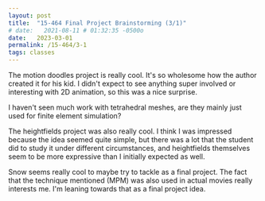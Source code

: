 ```yaml
---
layout: post
title:  "15-464 Final Project Brainstorming (3/1)"
# date:   2021-08-11 # 01:32:35 -0500o
date:   2023-03-01
permalink: /15-464/3-1
tags: classes
---
```


The motion doodles project is really cool. It's so wholesome how the author created it for his kid. I didn't expect to see anything super involved or interesting with 2D animation, so this was a nice surprise. 

I haven't seen much work with tetrahedral meshes, are they mainly just used for finite element simulation? 

The heightfields project was also really cool. I think I was impressed because the idea seemed quite simple, but there was a lot that the student did to study it under different circumstances, and heightfields themselves seem to be more expressive than I initially expected as well.

Snow seems really cool to maybe try to tackle as a final project. The fact that the technique mentioned (MPM) was also used in actual movies really interests me. I'm leaning towards that as a final project idea. 
